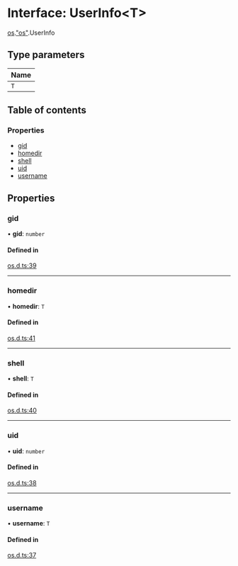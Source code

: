 # Interface: UserInfo<T\>

[os](../modules/os.md).["os"](../modules/os._os_.md).UserInfo

## Type parameters

| Name |
| :------ |
| `T` |

## Table of contents

### Properties

- [gid](os._os_.UserInfo.md#gid)
- [homedir](os._os_.UserInfo.md#homedir)
- [shell](os._os_.UserInfo.md#shell)
- [uid](os._os_.UserInfo.md#uid)
- [username](os._os_.UserInfo.md#username)

## Properties

### gid

• **gid**: `number`

#### Defined in

[os.d.ts:39](https://github.com/goodcodedev/bun-types/blob/8bd1b3a/os.d.ts#L39)

___

### homedir

• **homedir**: `T`

#### Defined in

[os.d.ts:41](https://github.com/goodcodedev/bun-types/blob/8bd1b3a/os.d.ts#L41)

___

### shell

• **shell**: `T`

#### Defined in

[os.d.ts:40](https://github.com/goodcodedev/bun-types/blob/8bd1b3a/os.d.ts#L40)

___

### uid

• **uid**: `number`

#### Defined in

[os.d.ts:38](https://github.com/goodcodedev/bun-types/blob/8bd1b3a/os.d.ts#L38)

___

### username

• **username**: `T`

#### Defined in

[os.d.ts:37](https://github.com/goodcodedev/bun-types/blob/8bd1b3a/os.d.ts#L37)
